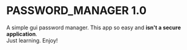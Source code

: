 # PASSWORD_MANAGER 1.0

A simple gui password manager. This app so easy and **isn't a secure application**.<br>
Just learning. Enjoy!
